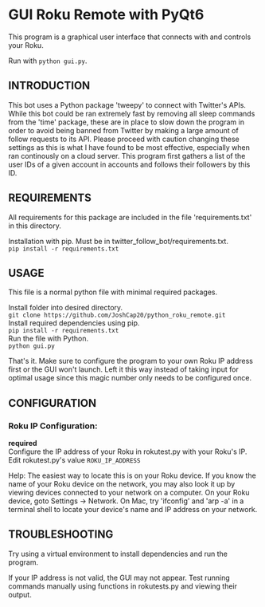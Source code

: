 # GUI Roku Remote with PyQt6
This program is a graphical user interface that connects with and controls your Roku.

Run with `python gui.py`.

INTRODUCTION
------------
This bot uses a Python package 'tweepy' to connect with Twitter's APIs. While this bot could be ran extremely fast by removing all sleep commands from the 'time' package, these are in place to slow down the program in order to avoid being banned from Twitter by making a large amount of follow requests to its API. Please proceed with caution changing these settings as this is what I have found to be most effective, especially when ran continously on a cloud server. This program first gathers a list of the user IDs of a given account in accounts and follows their followers by this ID.

REQUIREMENTS
------------
All requirements for this package are included in the file 'requirements.txt' in this directory.

Installation with pip. Must be in twitter_follow_bot/requirements.txt.  
`pip install -r requirements.txt`

USAGE
-------------
This file is a normal python file with minimal required packages.

Install folder into desired directory.  
`git clone https://github.com/JoshCap20/python_roku_remote.git`  
Install required dependencies using pip.  
`pip install -r requirements.txt`  
Run the file with Python.  
`python gui.py`  

That's it. Make sure to configure the program to your own Roku IP address first or the GUI won't launch. Left it this way instead of taking input for optimal usage since this magic number only needs to be configured once.


CONFIGURATION
-------------

### Roku IP Configuration:  
**required**  
Configure the IP address of your Roku in rokutest.py with your Roku's IP.   
Edit rokutest.py's value `ROKU_IP_ADDRESS`  

Help: 
The easiest way to locate this is on your Roku device. If you know the name of your Roku device on the network, you may also look it up by viewing devices connected to your network on a computer.
On your Roku device, goto Settings -> Network.
On Mac, try 'ifconfig' and 'arp -a' in a terminal shell to locate your device's name and IP address on your network.  


TROUBLESHOOTING
---------------

Try using a virtual environment to install dependencies and run the program.  

If your IP address is not valid, the GUI may not appear. Test running commands manually using functions in rokutests.py and viewing their output.
